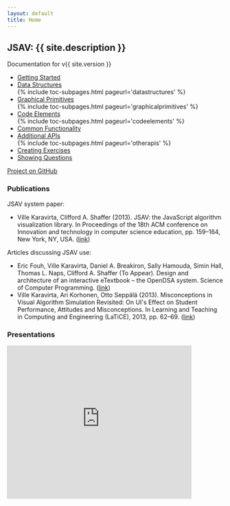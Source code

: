 ```yaml
---
layout: default
title: Home
---
```


## JSAV: {{ site.description }}

Documentation for v{{ site.version }}

<ul class="">
  <li>
    <a href="{{ site.baseurl }}/getstarted/">Getting Started</a>
  </li>
  <li>
    <a href="{{ site.baseurl }}/datastructures/">Data Structures</a>
  </li>
  {% include toc-subpages.html pageurl='datastructures' %}
  <li>
    <a href="{{ site.baseurl }}/graphicalprimitives/">Graphical Primitives</a>
  </li>
  {% include toc-subpages.html pageurl='graphicalprimitives' %}
  <li>
    <a href="{{ site.baseurl }}/codeelements/">Code Elements</a>
  </li>
  {% include toc-subpages.html pageurl='codeelements' %}
  <li>
    <a href="{{ site.baseurl }}/commonfunctionality/">Common Functionality</a>
  </li>
  <li>
    <a href="{{ site.baseurl }}/otherapis/">Additional APIs</a>
  </li>
  {% include toc-subpages.html pageurl='otherapis' %}
  <li>
    <a href="{{ site.baseurl }}/exercises/">Creating Exercises</a>
  </li>
  <li>
    <a href="{{ site.baseurl }}/questions/">Showing Questions</a>
  </li>
</ul>

<p><a href="{{ site.github.repo }}">Project on GitHub</a></p>

### Publications
JSAV system paper:

 * Ville Karavirta, Clifford A. Shaffer (2013). JSAV: the JavaScript algorithm visualization library. In Proceedings of the 18th ACM conference on Innovation and technology in computer science education, pp. 159–164, New York, NY, USA.
   ([link](http://dl.acm.org/citation.cfm?id=2462487))

Articles discussing JSAV use:

 * Eric Fouh, Ville Karavirta, Daniel A. Breakiron, Sally Hamouda, Simin Hall, Thomas L. Naps, Clifford A. Shaffer (To Appear). Design and architecture of an interactive eTextbook – the OpenDSA system. Science of Computer Programming.
   ([link](http://www.sciencedirect.com/science/article/pii/S016764231300333X))
 * Ville Karavirta, Ari Korhonen, Otto Seppälä (2013). Misconceptions in Visual Algorithm Simulation Revisited: On UI's Effect on Student Performance, Attitudes and Misconceptions. In Learning and Teaching in Computing and Engineering (LaTiCE), 2013, pp. 62–69.
   ([link](http://dx.doi.org/10.1109/LaTiCE.2013.35))

### Presentations

<iframe src="http://www.slideshare.net/slideshow/embed_code/24154049" width="427" height="356" frameborder="0" marginwidth="0" marginheight="0" scrolling="no" style="border:1px solid #CCC; border-width:1px 1px 0; margin-bottom:5px; max-width: 100%;" allowfullscreen> </iframe>